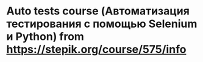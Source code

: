 # Auto tests course (Автоматизация тестирования с помощью Selenium и Python) from https://stepik.org/course/575/info
